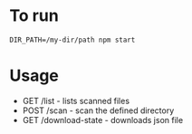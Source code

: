 # To run
`DIR_PATH=/my-dir/path npm start`

# Usage
- GET /list - lists scanned files
- POST /scan - scan the defined directory
- GET /download-state - downloads json file
